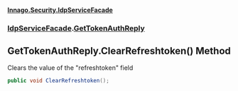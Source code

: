 #### [Innago\.Security\.IdpServiceFacade](../../index.md 'index')
### [IdpServiceFacade](../index.md 'IdpServiceFacade').[GetTokenAuthReply](index.md 'IdpServiceFacade\.GetTokenAuthReply')

## GetTokenAuthReply\.ClearRefreshtoken\(\) Method

Clears the value of the "refreshtoken" field

```csharp
public void ClearRefreshtoken();
```